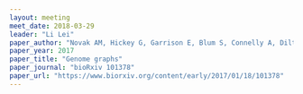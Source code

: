 ```yaml
---
layout: meeting
meet_date: 2018-03-29
leader: "Li Lei"
paper_author: "Novak AM, Hickey G, Garrison E, Blum S, Connelly A, Dilthey A et al."
paper_year: 2017
paper_title: "Genome graphs"
paper_journal: "bioRxiv 101378"
paper_url: "https://www.biorxiv.org/content/early/2017/01/18/101378"
---
```

